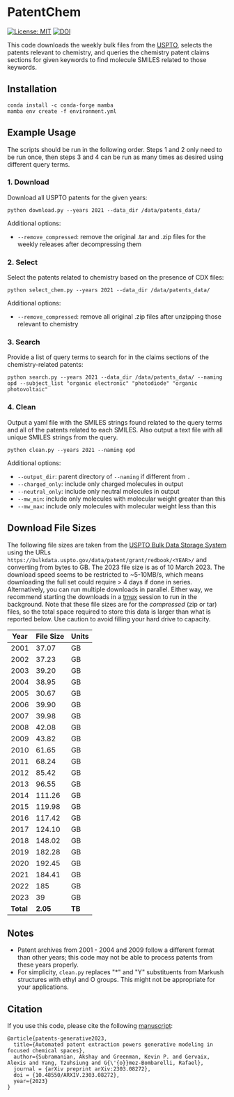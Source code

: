 # PatentChem
[//]: # (Badges)
[![License: MIT](https://img.shields.io/badge/License-MIT-yellow.svg)](https://opensource.org/licenses/MIT)
[![DOI](https://zenodo.org/badge/612404368.svg)](https://zenodo.org/badge/latestdoi/612404368)


This code downloads the weekly bulk files from the [USPTO](https://developer.uspto.gov/product/patent-grant-dataxml), selects the patents relevant to chemistry, and queries the chemistry patent claims sections for given keywords to find molecule SMILES related to those keywords.

## Installation
```
conda install -c conda-forge mamba
mamba env create -f environment.yml
```

## Example Usage
The scripts should be run in the following order. Steps 1 and 2 only need to be run once, then steps 3 and 4 can be run as many times as desired using different query terms.


### 1. Download
Download all USPTO patents for the given years: 

`python download.py --years 2021 --data_dir /data/patents_data/`

Additional options:
* `--remove_compressed`: remove the original .tar and .zip files for the weekly releases after decompressing them

### 2. Select
Select the patents related to chemistry based on the presence of CDX files:

`python select_chem.py --years 2021 --data_dir /data/patents_data/`

Additional options:
* `--remove_compressed`: remove all original .zip files after unzipping those relevant to chemistry

### 3. Search
Provide a list of query terms to search for in the claims sections of the chemistry-related patents:

`python search.py --years 2021 --data_dir /data/patents_data/ --naming opd --subject_list "organic electronic" "photodiode" "organic photovoltaic"`

### 4. Clean
Output a yaml file with the SMILES strings found related to the query terms and all of the patents related to each SMILES. Also output a text file with all unique SMILES strings from the query.

`python clean.py --years 2021 --naming opd`

Additional options:
* `--output_dir`: parent directory of `--naming` if different from `.`
* `--charged_only`: include only charged molecules in output
* `--neutral_only`: include only neutral molecules in output
* `--mw_min`: include only molecules with molecular weight greater than this
* `--mw_max`: include only molecules with molecular weight less than this

## Download File Sizes

The following file sizes are taken from the [USPTO Bulk Data Storage System](https://bulkdata.uspto.gov) using the URLs `https://bulkdata.uspto.gov/data/patent/grant/redbook/<YEAR>/` and converting from bytes to GB. The 2023 file size is as of 10 March 2023. The download speed seems to be restricted to ~5-10MB/s, which means downloading the full set could require > 4 days if done in series. Alternatively, you can run multiple downloads in parallel. Either way, we recommend starting the downloads in a [tmux](https://github.com/tmux/tmux/wiki) session to run in the background. Note that these file sizes are for the *compressed* (zip or tar) files, so the total space required to store this data is larger than what is reported below. Use caution to avoid filling your hard drive to capacity.

| **Year**  | **File Size** | **Units** |
|-------|-----------|-------|
| 2001  | 37.07     | GB    |
| 2002  | 37.23     | GB    |
| 2003  | 39.20     | GB    |
| 2004  | 38.95     | GB    |
| 2005  | 30.67     | GB    |
| 2006  | 39.90     | GB    |
| 2007  | 39.98     | GB    |
| 2008  | 42.08     | GB    |
| 2009  | 43.82     | GB    |
| 2010  | 61.65     | GB    |
| 2011  | 68.24     | GB    |
| 2012  | 85.42     | GB    |
| 2013  | 96.55     | GB    |
| 2014  | 111.26    | GB    |
| 2015  | 119.98    | GB    |
| 2016  | 117.42    | GB    |
| 2017  | 124.10    | GB    |
| 2018  | 148.02    | GB    |
| 2019  | 182.28    | GB    |
| 2020  | 192.45    | GB    |
| 2021  | 184.41    | GB    |
| 2022  | 185       | GB    |
| 2023  | 39        | GB    |
| **Total** | **2.05**      | **TB**    |

## Notes
* Patent archives from 2001 - 2004 and 2009 follow a different format than other years; this code may not be able to process patents from these years properly.
* For simplicity, `clean.py` replaces "*" and "Y" substituents from Markush structures with ethyl and O groups. This might not be appropriate for your applications.

## Citation
If you use this code, please cite the following [manuscript](https://arxiv.org/abs/2303.08272):
```
@article{patents-generative2023,
  title={Automated patent extraction powers generative modeling in focused chemical spaces},
  author={Subramanian, Akshay and Greenman, Kevin P. and Gervaix, Alexis and Yang, Tzuhsiung and G{\'{o}}mez-Bombarelli, Rafael},
  journal = {arXiv preprint arXiv:2303.08272},
  doi = {10.48550/ARXIV.2303.08272},
  year={2023}
}
```
